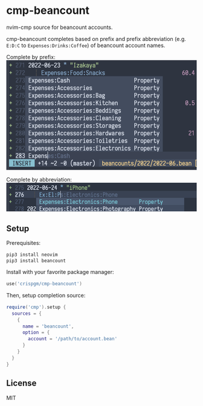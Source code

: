 # cmp-beancount

nvim-cmp source for beancount accounts.

cmp-beancount completes based on prefix and prefix abbreviation (e.g. `E:D:C` to `Expenses:Drinks:Coffee`) of beancount account names.

Complete by prefix:
![Completion](./screenshots/completion.png)

Complete by abbreviation:
![Abbreviation](./screenshots/abbreviation.png)

## Setup

Prerequisites:

```shell
pip3 install neovim
pip3 install beancount
```

Install with your favorite package manager:
```lua
use('crispgm/cmp-beancount')
```

Then, setup completion source:
```lua
require('cmp').setup {
  sources = {
    {
      name = 'beancount',
      option = {
        account = '/path/to/account.bean'
      }
    }
  }
}
```

## License

MIT
